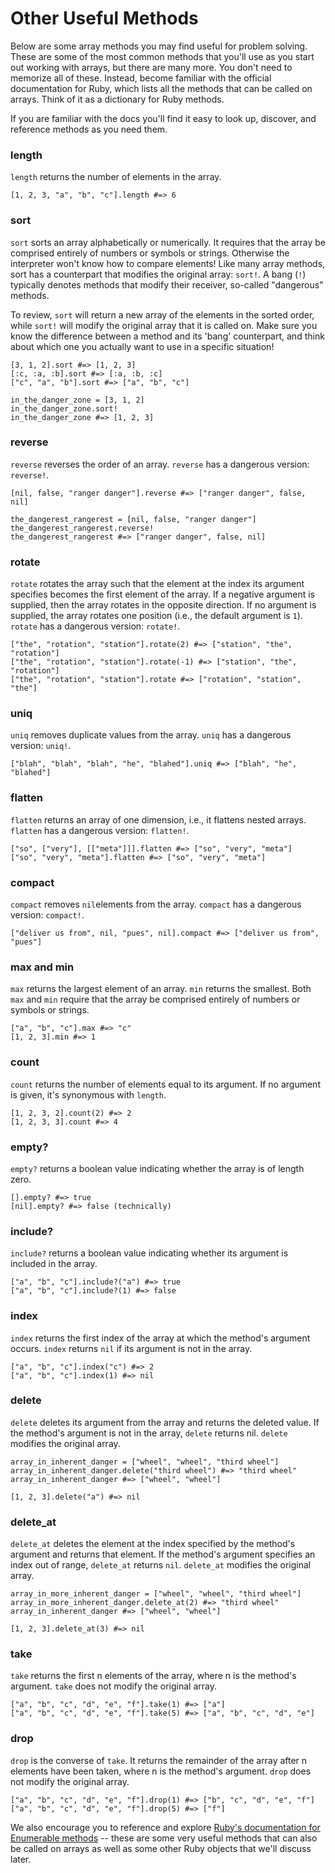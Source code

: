 # Other Useful Methods
Below are some array methods you may find useful for problem solving. These are some of the most common methods that you'll use as you start out working with arrays, but there are many more. You don't need to memorize all of these. Instead, become familiar with the official documentation for Ruby, which lists all the methods that can be called on arrays. Think of it as a dictionary for Ruby methods.

If you are familiar with the docs you'll find it easy to look up, discover, and reference methods as you need them.

### length

`length` returns the number of elements in the array.
```
[1, 2, 3, "a", "b", "c"].length #=> 6
```
### sort

`sort` sorts an array alphabetically or numerically. It requires that the array be comprised entirely of numbers or symbols or strings. Otherwise the interpreter won't know how to compare elements! Like many array methods, sort has a counterpart that modifies the original array: `sort!`. A bang (`!`) typically denotes methods that modify their receiver, so-called "dangerous" methods.

To review, `sort` will return a new array of the elements in the sorted order, while `sort!` will modify the original array that it is called on. Make sure you know the difference between a method and its 'bang' counterpart, and think about which one you actually want to use in a specific situation!
```
[3, 1, 2].sort #=> [1, 2, 3]
[:c, :a, :b].sort #=> [:a, :b, :c]
["c", "a", "b"].sort #=> ["a", "b", "c"]

in_the_danger_zone = [3, 1, 2]
in_the_danger_zone.sort!
in_the_danger_zone #=> [1, 2, 3]
```

### reverse
`reverse` reverses the order of an array. `reverse` has a dangerous version: `reverse!`.
```
[nil, false, "ranger danger"].reverse #=> ["ranger danger", false, nil]

the_dangerest_rangerest = [nil, false, "ranger danger"]
the_dangerest_rangerest.reverse!
the_dangerest_rangerest #=> ["ranger danger", false, nil]
```
### rotate
`rotate` rotates the array such that the element at the index its argument specifies becomes the first element of the array. If a negative argument is supplied, then the array rotates in the opposite direction. If no argument is supplied, the array rotates one position (i.e., the default argument is `1`). `rotate` has a dangerous version: `rotate!`.
```
["the", "rotation", "station"].rotate(2) #=> ["station", "the", "rotation"]
["the", "rotation", "station"].rotate(-1) #=> ["station", "the", "rotation"]
["the", "rotation", "station"].rotate #=> ["rotation", "station", "the"]
```
### uniq
`uniq` removes duplicate values from the array. `uniq` has a dangerous version: `uniq!`.
```
["blah", "blah", "blah", "he", "blahed"].uniq #=> ["blah", "he", "blahed"]
```
### flatten
`flatten` returns an array of one dimension, i.e., it flattens nested arrays. `flatten` has a dangerous version: `flatten!`.
```
["so", ["very"], [["meta"]]].flatten #=> ["so", "very", "meta"]
["so", "very", "meta"].flatten #=> ["so", "very", "meta"]
```
### compact
`compact` removes `nil`elements from the array. `compact` has a dangerous version: `compact!`.
```
["deliver us from", nil, "pues", nil].compact #=> ["deliver us from", "pues"]
```
### max and min
`max` returns the largest element of an array. `min` returns the smallest. Both `max` and `min` require that the array be comprised entirely of numbers or symbols or strings.
```
["a", "b", "c"].max #=> "c"
[1, 2, 3].min #=> 1
```
### count
`count` returns the number of elements equal to its argument. If no argument is given, it's synonymous with `length`.
```
[1, 2, 3, 2].count(2) #=> 2
[1, 2, 3, 3].count #=> 4
```
### empty?
`empty?` returns a boolean value indicating whether the array is of length zero.
```
[].empty? #=> true
[nil].empty? #=> false (technically)
```
### include?
`include?` returns a boolean value indicating whether its argument is included in the array.
```
["a", "b", "c"].include?("a") #=> true
["a", "b", "c"].include?(1) #=> false
```
### index
`index` returns the first index of the array at which the method's argument occurs. `index` returns `nil` if its argument is not in the array.
```
["a", "b", "c"].index("c") #=> 2
["a", "b", "c"].index(1) #=> nil
```
### delete
`delete` deletes its argument from the array and returns the deleted value. If the method's argument is not in the array, `delete` returns nil. `delete` modifies the original array.
```
array_in_inherent_danger = ["wheel", "wheel", "third wheel"]
array_in_inherent_danger.delete("third wheel") #=> "third wheel"
array_in_inherent_danger #=> ["wheel", "wheel"]

[1, 2, 3].delete("a") #=> nil
```
### delete_at
`delete_at` deletes the element at the index specified by the method's argument and returns that element. If the method's argument specifies an index out of range, `delete_at` returns `nil`. `delete_at` modifies the original array.
```
array_in_more_inherent_danger = ["wheel", "wheel", "third wheel"]
array_in_more_inherent_danger.delete_at(2) #=> "third wheel"
array_in_inherent_danger #=> ["wheel", "wheel"]

[1, 2, 3].delete_at(3) #=> nil
```
### take
`take` returns the first n elements of the array, where n is the method's argument. `take` does not modify the original array.
```
["a", "b", "c", "d", "e", "f"].take(1) #=> ["a"]
["a", "b", "c", "d", "e", "f"].take(5) #=> ["a", "b", "c", "d", "e"]
```
### drop
`drop` is the converse of `take`. It returns the remainder of the array after n elements have been taken, where n is the method's argument. `drop` does not modify the original array.
```
["a", "b", "c", "d", "e", "f"].drop(1) #=> ["b", "c", "d", "e", "f"]
["a", "b", "c", "d", "e", "f"].drop(5) #=> ["f"]
```
We also encourage you to reference and explore [Ruby's documentation for Enumerable methods](https://ruby-doc.org/core-2.3.1/Enumerable.html) -- these are some very useful methods that can also be called on arrays as well as some other Ruby objects that we'll discuss later.